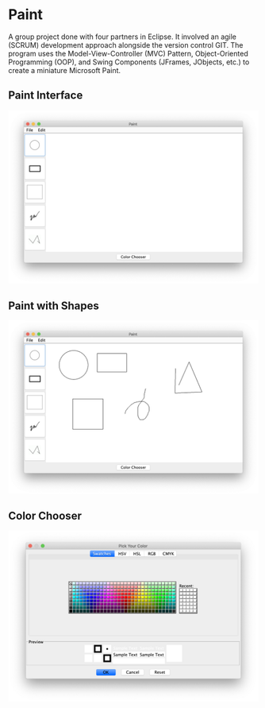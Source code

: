 # Paint

A group project done with four partners in Eclipse. It involved an agile (SCRUM) development approach alongside the version control GIT. The program uses the Model-View-Controller (MVC) Pattern, Object-Oriented Programming (OOP), and Swing Components (JFrames, JObjects, etc.) to create a miniature Microsoft Paint.

## Paint Interface

![Paint Interface](images/paint.png)

## Paint with Shapes

![Paint Shapes](images/shapes.png)

## Color Chooser

![Color Switch](images/color.png)
